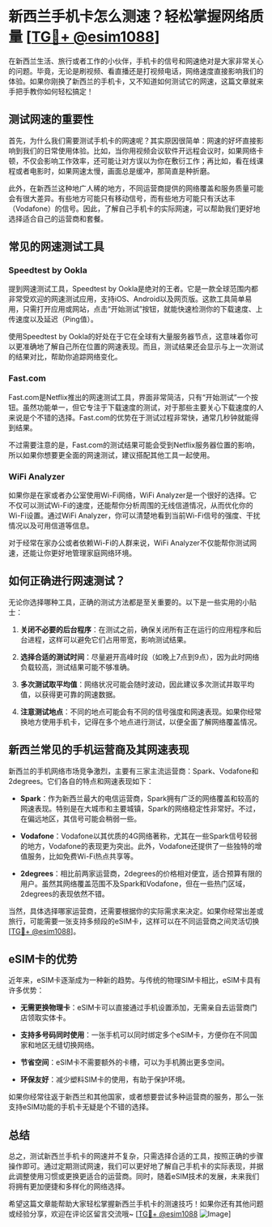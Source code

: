 # 新西兰手机卡怎么测速？轻松掌握网络质量 [[TG💪+ @esim1088](https://t.me/s/esim1088)]

在新西兰生活、旅行或者工作的小伙伴，手机卡的信号和网速绝对是大家非常关心的问题。毕竟，无论是刷视频、看直播还是打视频电话，网络速度直接影响我们的体验。如果你刚换了新西兰的手机卡，又不知道如何测试它的网速，这篇文章就来手把手教你如何轻松搞定！

## 测试网速的重要性

首先，为什么我们需要测试手机卡的网速呢？其实原因很简单：网速的好坏直接影响到我们的日常使用体验。比如，当你用视频会议软件开远程会议时，如果网络卡顿，不仅会影响工作效率，还可能让对方误以为你在敷衍工作；再比如，看在线课程或者电影时，如果网速太慢，画面总是缓冲，那简直是种折磨。

此外，在新西兰这种地广人稀的地方，不同运营商提供的网络覆盖和服务质量可能会有很大差异。有些地方可能只有移动信号，而有些地方可能只有沃达丰（Vodafone）的信号。因此，了解自己手机卡的实际网速，可以帮助我们更好地选择适合自己的运营商和套餐。

## 常见的网速测试工具

### Speedtest by Ookla

提到网速测试工具，Speedtest by Ookla是绝对的王者。它是一款全球范围内都非常受欢迎的网速测试应用，支持iOS、Android以及网页版。这款工具简单易用，只需打开应用或网站，点击“开始测试”按钮，就能快速检测你的下载速度、上传速度以及延迟（Ping值）。

使用Speedtest by Ookla的好处在于它在全球有大量服务器节点，这意味着你可以更准确地了解自己所在位置的网速表现。而且，测试结果还会显示与上一次测试的结果对比，帮助你追踪网络变化。

### Fast.com

Fast.com是Netflix推出的网速测试工具，界面非常简洁，只有“开始测试”一个按钮。虽然功能单一，但它专注于下载速度的测试，对于那些主要关心下载速度的人来说是个不错的选择。Fast.com的优势在于测试过程非常快，通常几秒钟就能得到结果。

不过需要注意的是，Fast.com的测试结果可能会受到Netflix服务器位置的影响，所以如果你想要更全面的网速测试，建议搭配其他工具一起使用。

### WiFi Analyzer

如果你是在家或者办公室使用Wi-Fi网络，WiFi Analyzer是一个很好的选择。它不仅可以测试Wi-Fi的速度，还能帮你分析周围的无线信道情况，从而优化你的Wi-Fi设置。通过WiFi Analyzer，你可以清楚地看到当前Wi-Fi信号的强度、干扰情况以及可用信道等信息。

对于经常在家办公或者依赖Wi-Fi的人群来说，WiFi Analyzer不仅能帮你测试网速，还能让你更好地管理家庭网络环境。

## 如何正确进行网速测试？

无论你选择哪种工具，正确的测试方法都是至关重要的。以下是一些实用的小贴士：

1. **关闭不必要的后台程序**：在测试之前，确保关闭所有正在运行的应用程序和后台进程，这样可以避免它们占用带宽，影响测试结果。

2. **选择合适的测试时间**：尽量避开高峰时段（如晚上7点到9点），因为此时网络负载较高，测试结果可能不够准确。

3. **多次测试取平均值**：网络状况可能会随时波动，因此建议多次测试并取平均值，以获得更可靠的网速数据。

4. **注意测试地点**：不同的地点可能会有不同的信号强度和网速表现。如果你经常换地方使用手机卡，记得在多个地点进行测试，以便全面了解网络覆盖情况。

## 新西兰常见的手机运营商及其网速表现

新西兰的手机网络市场竞争激烈，主要有三家主流运营商：Spark、Vodafone和2degrees。它们各自的特点和网速表现如下：

- **Spark**：作为新西兰最大的电信运营商，Spark拥有广泛的网络覆盖和较高的网速表现。特别是在大城市和主要城镇，Spark的网络稳定性非常好。不过，在偏远地区，其信号可能会稍弱一些。

- **Vodafone**：Vodafone以其优质的4G网络著称，尤其在一些Spark信号较弱的地方，Vodafone的表现更为突出。此外，Vodafone还提供了一些独特的增值服务，比如免费Wi-Fi热点共享等。

- **2degrees**：相比前两家运营商，2degrees的价格相对便宜，适合预算有限的用户。虽然其网络覆盖范围不及Spark和Vodafone，但在一些热门区域，2degrees的表现依然不错。

当然，具体选择哪家运营商，还需要根据你的实际需求来决定。如果你经常出差或旅行，可能需要一张支持多频段的eSIM卡，这样可以在不同运营商之间灵活切换[[TG💪+ @esim1088](https://t.me/s/esim1088)]。

## eSIM卡的优势

近年来，eSIM卡逐渐成为一种新的趋势。与传统的物理SIM卡相比，eSIM卡具有许多优势：

- **无需更换物理卡**：eSIM卡可以直接通过手机设置添加，无需亲自去运营商门店领取实体卡。
  
- **支持多号码同时使用**：一张手机可以同时绑定多个eSIM卡，方便你在不同国家和地区无缝切换网络。

- **节省空间**：eSIM卡不需要额外的卡槽，可以为手机腾出更多空间。

- **环保友好**：减少塑料SIM卡的使用，有助于保护环境。

如果你经常往返于新西兰和其他国家，或者想要尝试多种运营商的服务，那么一张支持eSIM功能的手机卡无疑是个不错的选择。

## 总结

总之，测试新西兰手机卡的网速并不复杂，只需选择合适的工具，按照正确的步骤操作即可。通过定期测试网速，我们可以更好地了解自己手机卡的实际表现，并据此调整使用习惯或更换更适合的运营商。同时，随着eSIM技术的发展，未来我们将拥有更加便捷和多样化的网络选择。

希望这篇文章能帮助大家轻松掌握新西兰手机卡的测速技巧！如果你还有其他问题或经验分享，欢迎在评论区留言交流哦~ [[TG💪+ @esim1088](https://t.me/s/esim1088) ![Image](https://i.postimg.cc/4NQfJmqS/Snipaste-2025-05-13-00-14-12.png)]